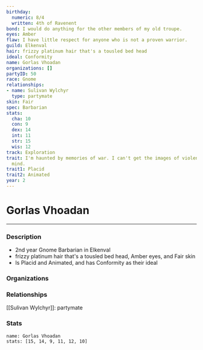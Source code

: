 ```yaml
---
birthday:
  numeric: 8/4
  written: 4th of Ravenent
bond: I would do anything for the other members of my old troupe.
eyes: Amber
flaw: I have little respect for anyone who is not a proven warrior.
guild: Elkenval
hair: frizzy platinum hair that's a tousled bed head
ideal: Conformity
name: Gorlas Vhoadan
organizations: []
partyID: 50
race: Gnome
relationships:
- name: Sulivan Wylchyr
  type: partymate
skin: Fair
spec: Barbarian
stats:
  cha: 10
  con: 9
  dex: 14
  int: 11
  str: 15
  wis: 12
track: Exploration
trait: I'm haunted by memories of war. I can't get the images of violence out of my
  mind.
trait1: Placid
trait2: Animated
year: 2
---
```

# Gorlas Vhoadan
---
### Description
- 2nd year Gnome Barbarian in Elkenval
- frizzy platinum hair that's a tousled bed head, Amber eyes, and Fair skin
- Is Placid and Animated, and has Conformity as their ideal

### Organizations
### Relationships
[[Sulivan Wylchyr]]: partymate
### Stats
```statblock
name: Gorlas Vhoadan
stats: [15, 14, 9, 11, 12, 10]
```